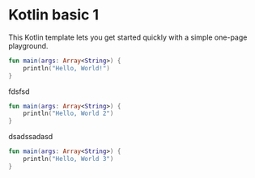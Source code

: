 # Kotlin basic 1

This Kotlin template lets you get started quickly with a simple one-page playground.

```kotlin runnable
fun main(args: Array<String>) {
    println("Hello, World!")
}
```
fdsfsd

```kotlin runnable
fun main(args: Array<String>) {
    println("Hello, World 2")
}
```

dsadssadasd

```kotlin runnable
fun main(args: Array<String>) {
    println("Hello, World 3")
}
```